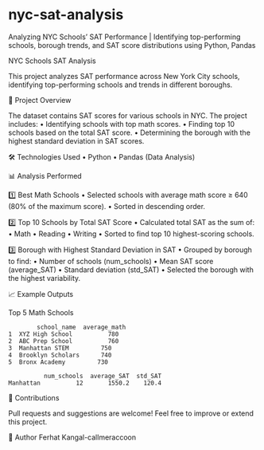 # nyc-sat-analysis
 Analyzing NYC Schools’ SAT Performance | Identifying top-performing schools, borough trends, and SAT score distributions using Python, Pandas

 NYC Schools SAT Analysis

This project analyzes SAT performance across New York City schools, identifying top-performing schools and trends in different boroughs.

📌 Project Overview

The dataset contains SAT scores for various schools in NYC. The project includes:
	•	Identifying schools with top math scores.
	•	Finding top 10 schools based on the total SAT score.
	•	Determining the borough with the highest standard deviation in SAT scores.

 🛠 Technologies Used
	•	Python
	•	Pandas (Data Analysis)

📊 Analysis Performed

1️⃣ Best Math Schools
	•	Selected schools with average math score ≥ 640 (80% of the maximum score).
	•	Sorted in descending order.

2️⃣ Top 10 Schools by Total SAT Score
	•	Calculated total SAT as the sum of:
	•	Math
	•	Reading
	•	Writing
	•	Sorted to find top 10 highest-scoring schools.

3️⃣ Borough with Highest Standard Deviation in SAT
	•	Grouped by borough to find:
	•	Number of schools (num_schools)
	•	Mean SAT score (average_SAT)
	•	Standard deviation (std_SAT)
	•	Selected the borough with the highest variability.

 📈 Example Outputs

Top 5 Math Schools
```
        school_name  average_math
1  XYZ High School          780
2  ABC Prep School          760
3  Manhattan STEM         750
4  Brooklyn Scholars      740
5  Bronx Academy         730
```

```
          num_schools  average_SAT  std_SAT
Manhattan          12       1550.2    120.4
```

🤝 Contributions

Pull requests and suggestions are welcome! Feel free to improve or extend this project.

📌 Author
Ferhat Kangal-callmeraccoon
